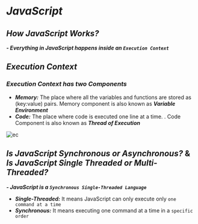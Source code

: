 # _JavaScript_
## _How JavaScript Works?_
 _**- Everything in JavaScript happens inside an `Execution Context`**_

## _Execution Context_
### _Execution Context has two Components_
- **_Memory:_** The place where all the variables and functions are stored as (key:value) pairs. Memory component is also known as **_Variable Environment_**
- **_Code:_** The place where code is executed one line at a time. . Code Component is also known as **_Thread of Execution_**

![ec](https://github.com/anupam-kumar-krishnan/Namaste-JavaScript/assets/69143883/7a8871d0-269d-4f87-bf02-cd23a7d1f281)


## _Is JavaScript Synchronous or Asynchronous?_ & _Is JavaScript Single Threaded or Multi-Threaded?_
**_- JavaScript is a `Synchronous Single-Threaded Language`_**

- **_Single-Threaded:_** It means JavaScript can only execute only `one command at a time`
- **_Synchronous:_** It means executing one command at a time in a `specific order` 
